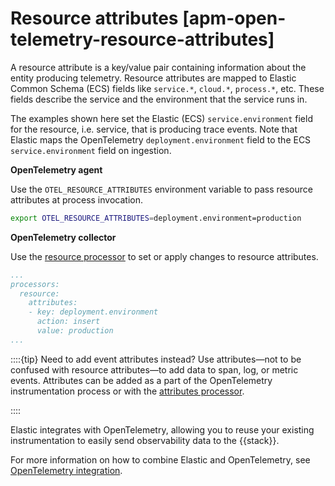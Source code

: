 # Resource attributes [apm-open-telemetry-resource-attributes]

A resource attribute is a key/value pair containing information about the entity producing telemetry. Resource attributes are mapped to Elastic Common Schema (ECS) fields like `service.*`, `cloud.*`, `process.*`, etc. These fields describe the service and the environment that the service runs in.

The examples shown here set the Elastic (ECS) `service.environment` field for the resource, i.e. service, that is producing trace events. Note that Elastic maps the OpenTelemetry `deployment.environment` field to the ECS `service.environment` field on ingestion.

**OpenTelemetry agent**

Use the `OTEL_RESOURCE_ATTRIBUTES` environment variable to pass resource attributes at process invocation.

```bash
export OTEL_RESOURCE_ATTRIBUTES=deployment.environment=production
```

**OpenTelemetry collector**

Use the [resource processor](https://github.com/open-telemetry/opentelemetry-collector-contrib/tree/main/processor/resourceprocessor) to set or apply changes to resource attributes.

```yaml
...
processors:
  resource:
    attributes:
    - key: deployment.environment
      action: insert
      value: production
...
```

::::{tip}
Need to add event attributes instead? Use attributes—​not to be confused with resource attributes—​to add data to span, log, or metric events. Attributes can be added as a part of the OpenTelemetry instrumentation process or with the [attributes processor](https://github.com/open-telemetry/opentelemetry-collector-contrib/blob/main/processor/attributesprocessor).

::::


Elastic integrates with OpenTelemetry, allowing you to reuse your existing instrumentation to easily send observability data to the {{stack}}.

For more information on how to combine Elastic and OpenTelemetry, see [OpenTelemetry integration](../../../solutions/observability/apps/use-opentelemetry-with-apm.md).

